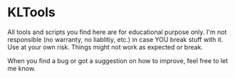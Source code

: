 # KLTools

All tools and scripts you find here are for educational purpose only. 
I'm not responsible (no warranty, no liablitiy, etc.) in case YOU break stuff with it. Use at your own risk. 
Things might not work as expected or break.

When you find a bug or got a suggestion on how to improve, feel free to let me know.
